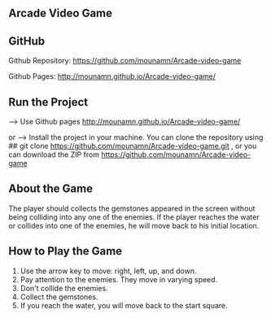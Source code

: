 ## Arcade Video Game

## GitHub

Github Repository: https://github.com/mounamn/Arcade-video-game

Github Pages: http://mounamn.github.io/Arcade-video-game/

## Run the Project

--> Use Github pages http://mounamn.github.io/Arcade-video-game/

or --> Install the project in your machine. You can clone the repository using ## git clone https://github.com/mounamn/Arcade-video-game.git , 
or you can download the ZIP from https://github.com/mounamn/Arcade-video-game

## About the Game

The player should collects the gemstones appeared in the screen without being colliding into any one of the enemies. If the player reaches the water or collides into one of the enemies, he will move back to his initial location.

## How to Play the Game

1. Use the arrow key to move: right, left, up, and down.
2. Pay attention to the enemies. They move in varying speed.
3. Don't collide the enemies.
4. Collect the gemstones. 
5. If you reach the water, you will move back to the start square. 
 
